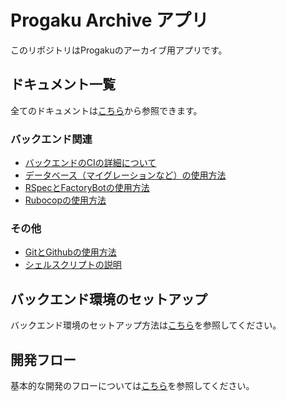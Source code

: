 # Progaku Archive アプリ
このリポジトリはProgakuのアーカイブ用アプリです。

## ドキュメント一覧
全てのドキュメントは[こちら](/docs/)から参照できます。

### バックエンド関連
- [バックエンドのCIの詳細について](docs/backend/ci.md)
- [データベース（マイグレーションなど）の使用方法](docs/backend/database.md)
- [RSpecとFactoryBotの使用方法](docs/backend/Rspec_FactoryBot.md)
- [Rubocopの使用方法](docs/backend/rubocop.md)

### その他
- [GitとGithubの使用方法](docs/others/git_and_github.md)
- [シェルスクリプトの説明](docs/others/shell_script.md)

## バックエンド環境のセットアップ
バックエンド環境のセットアップ方法は[こちら](./docs/getting-started/setup.md)を参照してください。

## 開発フロー
基本的な開発のフローについては[こちら](./docs/getting-started/team_dev_flow.md)を参照してください。
